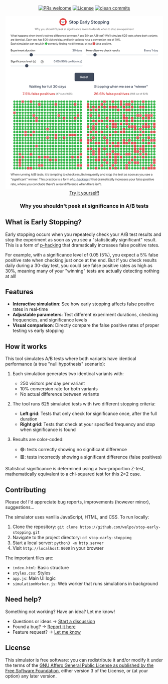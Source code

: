 <p align="center">
    <br>
    <a href="#contributing">
        <img src="https://img.shields.io/badge/PRs-welcome-0?style=flat-square&labelcolor=202b2d&color=4a5568" alt="PRs welcome"></a>
    <a href="#license">
        <img src="https://img.shields.io/badge/license-AGPL-0?style=flat-square&labelcolor=202b2d&color=4a5568" alt="License"></a>
    <a href="https://github.com/welpo/git-sumi">
        <img src="https://img.shields.io/badge/clean_commits-git--sumi-0?style=flat-square&labelcolor=202b2d&color=4a5568" alt="clean commits"></a>
    <br>
    <br>
    <a href="https://stop-early-stopping.osc.garden">
        <img src="screenshot.png" alt="Screenshot of the simulation" width="600">
        </a>
    <br>
    <a href="https://stop-early-stopping.osc.garden">Try it yourself!</a>
    <br>
</p>

<h3 align="center">Why you shouldn't peek at significance in A/B tests</h3>

## What is Early Stopping?

Early stopping occurs when you repeatedly check your A/B test results and stop the experiment as soon as you see a "statistically significant" result. This is a form of [p-hacking](https://en.wikipedia.org/wiki/Data_dredging#Optional_stopping) that dramatically increases false positive rates.

For example, with a significance level of 0.05 (5%), you expect a 5% false positive rate when checking just once at the end. But if you check results daily during a 30-day test, you could see false positive rates as high as 30%, meaning many of your "winning" tests are actually detecting nothing at all!

## Features

- **Interactive simulation**: See how early stopping affects false positive rates in real-time
- **Adjustable parameters**: Test different experiment durations, checking frequencies, and significance levels
- **Visual comparison**: Directly compare the false positive rates of proper testing vs early stopping

## How it works

This tool simulates A/B tests where both variants have identical performance (a true "null hypothesis" scenario):

1. Each simulation generates two identical variants with:
   - 250 visitors per day per variant
   - 10% conversion rate for both variants
   - No actual difference between variants

2. The tool runs 625 simulated tests with two different stopping criteria:
   - **Left grid**: Tests that only check for significance once, after the full duration
   - **Right grid**: Tests that check at your specified frequency and stop when significance is found

3. Results are color-coded:
   - 🟢: tests correctly showing no significant difference
   - 🟥: tests incorrectly showing a significant difference (false positives)

Statistical significance is determined using a two-proportion Z-test, mathematically equivalent to a chi-squared test for this 2×2 case.

## Contributing

Please do! I'd appreciate bug reports, improvements (however minor), suggestions…

The simulator uses vanilla JavaScript, HTML, and CSS. To run locally:

1. Clone the repository: `git clone https://github.com/welpo/stop-early-stopping.git`
2. Navigate to the project directory: `cd stop-early-stopping`
3. Start a local server: `python3 -m http.server`
4. Visit `http://localhost:8000` in your browser

The important files are:

- `index.html`: Basic structure
- `styles.css`: Styles
- `app.js`: Main UI logic
- `simulationWorker.js`: Web worker that runs simulations in background

## Need help?

Something not working? Have an idea? Let me know!

- Questions or ideas → [Start a discussion](https://github.com/welpo/stop-early-stopping/discussions)
- Found a bug? → [Report it here](https://github.com/welpo/stop-early-stopping/issues/new?&labels=bug)
- Feature request? → [Let me know](https://github.com/welpo/stop-early-stopping/issues/new?&labels=feature)

## License

This simulator is free software: you can redistribute it and/or modify it under the terms of the [GNU Affero General Public License as published by the Free Software Foundation](./COPYING), either version 3 of the License, or (at your option) any later version.
